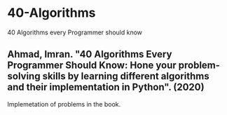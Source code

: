 # 40-Algorithms
40 Algorithms every Programmer should know

## Ahmad, Imran. "40 Algorithms Every Programmer Should Know: Hone your problem-solving skills by learning different algorithms and their implementation in Python". (2020)

Implemetation of problems in the book.


